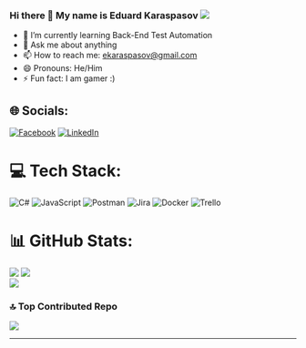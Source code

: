 ### Hi there 👋 My name is Eduard Karaspasov [![](https://visitcount.itsvg.in/api?id=eduardkaraspasov&icon=2&color=7)](https://visitcount.itsvg.in)

- 🌱 I’m currently learning Back-End Test Automation
- 💬 Ask me about anything
- 📫 How to reach me: ekaraspasov@gmail.com
- 😄 Pronouns: He/Him
- ⚡ Fun fact: I am gamer :)

## 🌐 Socials:
[![Facebook](https://img.shields.io/badge/Facebook-%231877F2.svg?logo=Facebook&logoColor=white)](https://www.facebook.com/eduard.karaspasov) [![LinkedIn](https://img.shields.io/badge/LinkedIn-%230077B5.svg?logo=linkedin&logoColor=white)](https://www.linkedin.com/in/eduard-karaspasov-a25312262/) 

# 💻 Tech Stack:
![C#](https://img.shields.io/badge/c%23-%23239120.svg?style=plastic&logo=csharp&logoColor=white) ![JavaScript](https://img.shields.io/badge/javascript-%23323330.svg?style=plastic&logo=javascript&logoColor=%23F7DF1E) ![Postman](https://img.shields.io/badge/Postman-FF6C37?style=plastic&logo=postman&logoColor=white) ![Jira](https://img.shields.io/badge/jira-%230A0FFF.svg?style=plastic&logo=jira&logoColor=white) ![Docker](https://img.shields.io/badge/docker-%230db7ed.svg?style=plastic&logo=docker&logoColor=white) ![Trello](https://img.shields.io/badge/Trello-%23026AA7.svg?style=plastic&logo=Trello&logoColor=white)

# 📊 GitHub Stats:
![](https://github-readme-stats.vercel.app/api?username=eduardkaraspasov&theme=vision-friendly-dark&hide_border=false&include_all_commits=true&count_private=false)
![](https://github-readme-streak-stats.herokuapp.com/?user=eduardkaraspasov&theme=vision-friendly-dark&hide_border=false)<br/>
![](https://github-readme-stats.vercel.app/api/top-langs/?username=eduardkaraspasov&theme=vision-friendly-dark&hide_border=false&include_all_commits=true&count_private=false&layout=compact)

### 🔝 Top Contributed Repo
![](https://github-contributor-stats.vercel.app/api?username=eduardkaraspasov&limit=5&theme=gruvbox&combine_all_yearly_contributions=true)

---

<!-- Proudly created with GPRM ( https://gprm.itsvg.in ) -->
